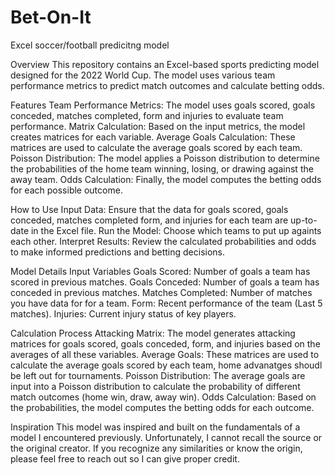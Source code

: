 # Bet-On-It
Excel soccer/football predicitng model

Overview
This repository contains an Excel-based sports predicting model designed for the 2022 World Cup. The model uses various team performance metrics to predict match outcomes and calculate betting odds.

Features
Team Performance Metrics: The model uses goals scored, goals conceded, matches completed, form and injuries to evaluate team performance.
Matrix Calculation: Based on the input metrics, the model creates matrices for each variable.
Average Goals Calculation: These matrices are used to calculate the average goals scored by each team.
Poisson Distribution: The model applies a Poisson distribution to determine the probabilities of the home team winning, losing, or drawing against the away team.
Odds Calculation: Finally, the model computes the betting odds for each possible outcome.

How to Use
Input Data: Ensure that the data for goals scored, goals conceded, matches completed form, and injuries for each team are up-to-date in the Excel file.
Run the Model: Choose which teams to put up againts each other. 
Interpret Results: Review the calculated probabilities and odds to make informed predictions and betting decisions.

Model Details
Input Variables
Goals Scored: Number of goals a team has scored in previous matches.
Goals Conceded: Number of goals a team has conceded in previous matches.
Matches Completed: Number of matches you have data for for a team.
Form: Recent performance of the team (Last 5 matches).
Injuries: Current injury status of key players.

Calculation Process
Attacking Matrix: The model generates attacking matrices for goals scored, goals conceded, form, and injuries based on the averages of all these variables.
Average Goals: These matrices are used to calculate the average goals scored by each team, home advanatges shoudl be left out for tournaments.
Poisson Distribution: The average goals are input into a Poisson distribution to calculate the probability of different match outcomes (home win, draw, away win).
Odds Calculation: Based on the probabilities, the model computes the betting odds for each outcome.

Inspiration
This model was inspired and built on the fundamentals of a model I encountered previously. Unfortunately, I cannot recall the source or the original creator. If you recognize any similarities or know the origin, please feel free to reach out so I can give proper credit.
